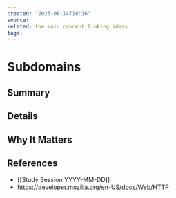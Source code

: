 ```yaml
---
created: "2025-08-14T18:16"
source: 
related: the main concept linking ideas
tags:
---
```

# Subdomains

## Summary
<!-- 2–3 sentence plain language explanation -->

## Details
<!-- Commands, breakdowns, examples -->

## Why It Matters
<!-- Practical significance in cybersec context -->

## References
<!-- - This is a list of other notes, sites, or docs you cross-referenced to understand the concept better.
- Can be multiple, can be internal (`[[Other Note]]`) or external (`https://...`).
- It answers: “What else informed this note?”-->
- [[Study Session YYYY-MM-DD]]
-  https://developer.mozilla.org/en-US/docs/Web/HTTP
